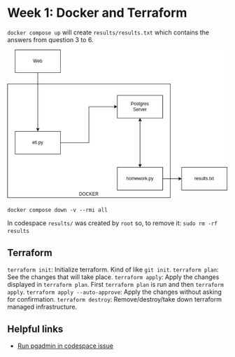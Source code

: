 # Week 1: Docker and Terraform
`docker compose up` will create `results/results.txt` which contains the answers from question 3 to 6.

![work-flow](week1.png "Work Flow")

`docker compose down -v --rmi all`

In codespace `results/` was created by `root` so, to remove it: `sudo rm -rf results`

## Terraform

`terraform init`: Initialize terraform. Kind of like `git init`.
`terraform plan`: See the changes that will take place.
`terraform apply`: Apply the changes displayed in `terraform plan`. First `terraform plan` is run and then `terraform apply`.
`terraform apply --auto-approve`: Apply the changes without asking for confirmation.
`terraform destroy`: Remove/destroy/take down terraform managed infrastructure.

## Helpful links
- [Run pgadmin in codespace issue](https://github.com/orgs/community/discussions/17918)
